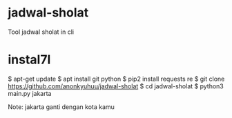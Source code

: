 # jadwal-sholat
Tool jadwal sholat in cli

# instal7l
$ apt-get update
$ apt install git python
$ pip2 install requests re
$ git clone https://github.com/anonkyuhuu/jadwal-sholat
$ cd jadwal-sholat
$ python3 main.py jakarta

Note:
jakarta ganti dengan kota kamu
